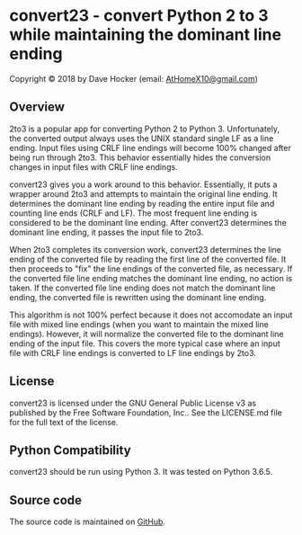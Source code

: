 # convert23 - convert Python 2 to 3 while maintaining the dominant line ending

Copyright © 2018 by Dave Hocker (email: AtHomeX10@gmail.com)

## Overview
2to3 is a popular app for converting Python 2 to Python 3. Unfortunately,
the converted output always uses the UNIX standard single LF as a line
ending. Input files using CRLF line endings will become 100% changed
after being run through 2to3. This behavior essentially hides the
conversion changes in input files with CRLF line endings.

convert23 gives you a work around to this behavior. Essentially, it
puts a wrapper around 2to3 and attempts to maintain the original
line ending. It determines the dominant line ending by reading the entire
input file and counting line ends (CRLF and LF). The most
frequent line ending is considered to be the dominant line ending.
After convert23 determines the dominant line ending, it passes the input
file to 2to3.

When 2to3 completes its conversion work, convert23 determines the
line ending of the converted file by reading the first line of the
converted file. It then proceeds to "fix" the line endings of the
converted file, as necessary. If the converted file line ending matches the
dominant line ending, no action is taken. If the converted file line
ending does not match the dominant line ending, the converted file
is rewritten using the dominant line ending.

This algorithm is not 100% perfect because it does not accomodate
an input file with mixed line endings (when you want to maintain the mixed
line endings). However, it will normalize
the converted file to the dominant line ending of the input file.
This covers the more typical case where an input file with CRLF line
endings is converted to LF line endings by 2to3.

## License
convert23 is licensed under the GNU General Public License v3 as published
by the Free Software Foundation, Inc..
See the LICENSE.md file for the full text of the license.

## Python Compatibility
convert23 should be run using Python 3. It was tested on Python 3.6.5.

## Source code
The source code is maintained on
[GitHub](https://github.com/dhocker/convert23).